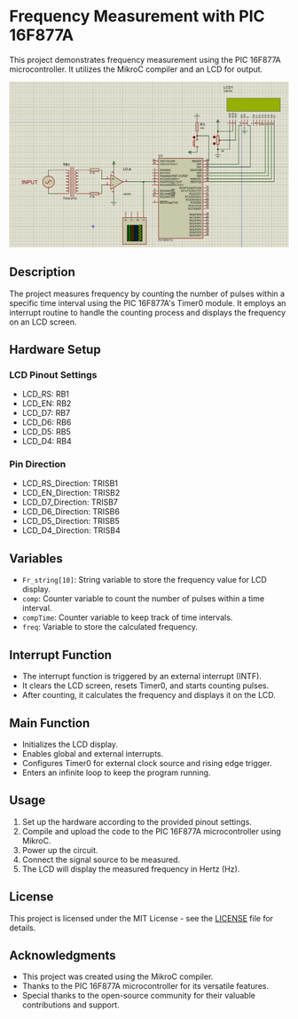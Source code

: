 # Frequency Measurement with PIC 16F877A

This project demonstrates frequency measurement using the PIC 16F877A microcontroller. It utilizes the MikroC compiler and an LCD for output.

![Example Image](Images/Circuit.png)

## Description

The project measures frequency by counting the number of pulses within a specific time interval using the PIC 16F877A's Timer0 module. It employs an interrupt routine to handle the counting process and displays the frequency on an LCD screen.

## Hardware Setup

### LCD Pinout Settings
- LCD_RS: RB1
- LCD_EN: RB2
- LCD_D7: RB7
- LCD_D6: RB6
- LCD_D5: RB5
- LCD_D4: RB4

### Pin Direction
- LCD_RS_Direction: TRISB1
- LCD_EN_Direction: TRISB2
- LCD_D7_Direction: TRISB7
- LCD_D6_Direction: TRISB6
- LCD_D5_Direction: TRISB5
- LCD_D4_Direction: TRISB4

## Variables
- `Fr_string[10]`: String variable to store the frequency value for LCD display.
- `comp`: Counter variable to count the number of pulses within a time interval.
- `compTime`: Counter variable to keep track of time intervals.
- `freq`: Variable to store the calculated frequency.

## Interrupt Function
- The interrupt function is triggered by an external interrupt (INTF).
- It clears the LCD screen, resets Timer0, and starts counting pulses.
- After counting, it calculates the frequency and displays it on the LCD.

## Main Function
- Initializes the LCD display.
- Enables global and external interrupts.
- Configures Timer0 for external clock source and rising edge trigger.
- Enters an infinite loop to keep the program running.

## Usage
1. Set up the hardware according to the provided pinout settings.
2. Compile and upload the code to the PIC 16F877A microcontroller using MikroC.
3. Power up the circuit.
4. Connect the signal source to be measured.
5. The LCD will display the measured frequency in Hertz (Hz).

## License
This project is licensed under the MIT License - see the [LICENSE](LICENSE) file for details.

## Acknowledgments
- This project was created using the MikroC compiler.
- Thanks to the PIC 16F877A microcontroller for its versatile features.
- Special thanks to the open-source community for their valuable contributions and support.
